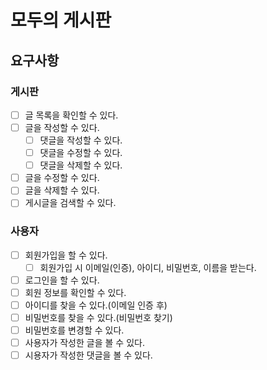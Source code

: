 # 모두의 게시판
## 요구사항
### 게시판
- [ ] 글 목록을 확인할 수 있다.
- [ ] 글을 작성할 수 있다.
  - [ ] 댓글을 작성할 수 있다.
  - [ ] 댓글을 수정할 수 있다.
  - [ ] 댓글을 삭제할 수 있다.
- [ ] 글을 수정할 수 있다.
- [ ] 글을 삭제할 수 있다.
- [ ] 게시글을 검색할 수 있다.
### 사용자
- [ ] 회원가입을 할 수 있다.
  - [ ] 회원가입 시 이메일(인증), 아이디, 비밀번호, 이름을 받는다.
- [ ] 로그인을 할 수 있다.
- [ ] 회원 정보를 확인할 수 있다.
- [ ] 아이디를 찾을 수 있다.(이메일 인증 후)
- [ ] 비밀번호를 찾을 수 있다.(비밀번호 찾기)
- [ ] 비밀번호를 변경할 수 있다.
- [ ] 사용자가 작성한 글을 볼 수 있다.
- [ ] 시용자가 작성한 댓글을 볼 수 있다.
